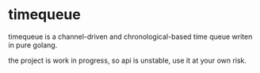 # timequeue
timequeue is a channel-driven and chronological-based time queue writen in pure golang.

the project is work in progress, so api is unstable, use it at your own risk.